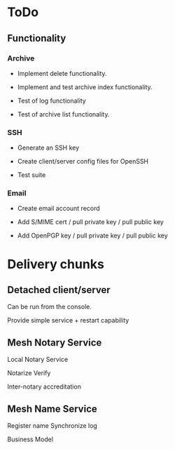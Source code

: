 ﻿# ToDo


## Functionality 

### Archive

* Implement delete functionality.

* Implement and test archive index functionality.

* Test of log functionality

* Test of archive list functionality.


### SSH 

* Generate an SSH key

* Create client/server config files for OpenSSH

* Test suite

### Email

* Create email account record

* Add S/MIME cert / pull private key / pull public key

* Add OpenPGP key / pull private key / pull public key




# Delivery chunks

## Detached client/server

Can be run from the console.

Provide simple service + restart capability








## Mesh Notary Service

Local Notary Service

Notarize
Verify

Inter-notary accreditation

## Mesh Name Service

Register name
Synchronize log

Business Model